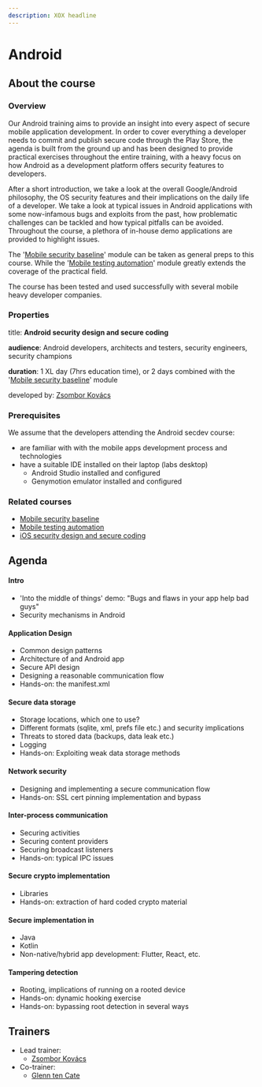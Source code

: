 ```yaml
---
description: XOX headline
---
```


# Android

## About the course

### Overview

Our Android training aims to provide an insight into every aspect of secure mobile application development. In order to cover everything a developer needs to commit and publish secure code through the Play Store, the agenda is built from the ground up and has been designed to provide practical exercises throughout the entire training, with a heavy focus on how Android as a development platform offers security features to developers.

After a short introduction, we take a look at the overall Google/Android philosophy, the OS security features and their implications on the daily life of a developer. We take a look at typical issues in Android applications with some now-infamous bugs and exploits from the past, how problematic challenges can be tackled and how typical pitfalls can be avoided. Throughout the course, a plethora of in-house demo applications are provided to highlight issues.

The '[Mobile security baseline](../lib/mobile-baseline.md)' module can be taken as general preps to this course. While the '[Mobile testing automation](../test/mobile-testing-automation.md)' module greatly extends the coverage of the practical field. 

The course has been tested and used successfully with several mobile heavy developer companies.

### Properties

title: **Android security design and secure coding**

**audience**: Android developers, architects and testers, security engineers, security champions

**duration**: 1 XL day \(7hrs education time\), or 2 days combined with the '[Mobile security baseline](../lib/mobile-baseline.md)' module

developed by: [Zsombor Kovács](../trainers/zsombor-kovacs.md)

### Prerequisites

We assume that the developers attending the Android secdev course:

* are familiar with with the mobile apps development process and technologies
* have a suitable IDE installed on their laptop \(labs desktop\)
  * Android Studio installed and configured
  * Genymotion emulator installed and configured

### Related courses

* [Mobile security baseline](../lib/mobile-baseline.md)
* [Mobile testing automation](../test/mobile-testing-automation.md)
* [iOS security design and secure coding](ios.md)

## Agenda

#### Intro

* 'Into the middle of things' demo: "Bugs and flaws in your app help bad guys"
* Security mechanisms in Android

#### Application Design

* Common design patterns
* Architecture of and Android app
* Secure API design
* Designing a reasonable communication flow
* Hands-on: the manifest.xml

#### Secure data storage

* Storage locations, which one to use?
* Different formats \(sqlite, xml, prefs file etc.\) and security implications
* Threats to stored data \(backups, data leak etc.\)
* Logging
* Hands-on: Exploiting weak data storage methods

#### Network security

* Designing and implementing a secure communication flow
* Hands-on: SSL cert pinning implementation and bypass

#### Inter-process communication

* Securing activities
* Securing content providers
* Securing broadcast listeners
* Hands-on: typical IPC issues

#### Secure crypto implementation

* Libraries
* Hands-on: extraction of hard coded crypto material

#### Secure implementation in

* Java
* Kotlin 
* Non-native/hybrid app development: Flutter, React, etc.

#### Tampering detection

* Rooting, implications of running on a rooted device
* Hands-on: dynamic hooking exercise 
* Hands-on: bypassing root detection in several ways

## Trainers

* Lead trainer:
  * [Zsombor Kovács](../trainers/zsombor-kovacs.md)
* Co-trainer:
  * ​[Glenn ten Cate](https://c.defdev.eu/trainers/glenn-ten-cate)


